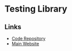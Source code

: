 # Testing Library

## Links

- [Code Repository](https://github.com/testing-library/react-testing-library)
- [Main Website](https://testing-library.com/)
